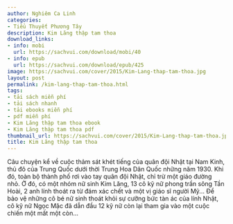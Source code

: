 ```yaml
---
author: Nghiêm Ca Linh
categories:
- Tiểu Thuyết Phương Tây
description: Kim Lăng thập tam thoa
download_links:
- info: mobi
  url: https://sachvui.com/download/mobi/40
- info: epub
  url: https://sachvui.com/download/epub/425
image: https://sachvui.com/cover/2015/Kim-Lang-thap-tam-thoa.jpg
layout: post
permalink: /kim-lang-thap-tam-thoa.html
tags:
- tải sách miễn phí
- tải sách nhanh
- tải ebooks miễn phí
- pdf miễn phí
- Kim Lăng thập tam thoa ebook
- Kim Lăng thập tam thoa pdf
thumbnail_url: https://sachvui.com/cover/2015/Kim-Lang-thap-tam-thoa.jpg
title: Kim Lăng thập tam thoa
---
```


 <div class="item-desc text-justify"> Câu chuyện kể về cuộc thảm sát khét tiếng của quân đội Nhật tại Nam Kinh, thủ đô của Trung Quốc dưới thời Trung Hoa Dân Quốc những năm 1930. Khi đó, toàn bộ thành phố rơi vào tay quân đội Nhật, chỉ trừ một giáo đường nhỏ. Ở đó, có một nhóm nữ sinh Kim Lăng, 13 cô kỹ nữ phong trần sông Tần Hoài, 2 anh lính thoát ra từ đám xác chết và một vị giáo sĩ người Mỹ... Để bảo vệ những cô bé nữ sinh thoát khỏi sự cưỡng bức tàn ác của lính Nhật, cô kỹ nữ Ngọc Mặc đã dẫn đầu 12 kỹ nữ còn lại tham gia vào một cuộc chiến một mất một còn... </div>